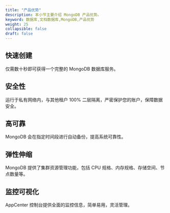 ```yaml
---
title: "产品优势"
description: 本小节主要介绍 MongoDB 产品优势。 
keyword: 数据库,文档数据库,MongoDB,产品优势 
weight: 25
collapsible: false
draft: false
---
```



## 快速创建

仅需数十秒即可获得一个完整的 MongoDB 数据库服务。

## 安全性

运行于私有网络内，与其他租户 100% 二层隔离，严密保护您的账户，保障数据安全。

## 高可靠

MongoDB 会在指定时间段进行自动备份，提高系统可靠性。

## 弹性伸缩

MongoDB 提供了集群资源管理功能，包括 CPU 规格、内存规格、存储空间、节点数量等。

## 监控可视化

AppCenter 控制台提供全面的监控信息，简单易用，灵活管理。
